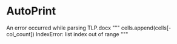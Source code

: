 # AutoPrint
An error occurred while parsing TLP.docx
"""
cells.append(cells[-col_count])
IndexError: list index out of range
"""
